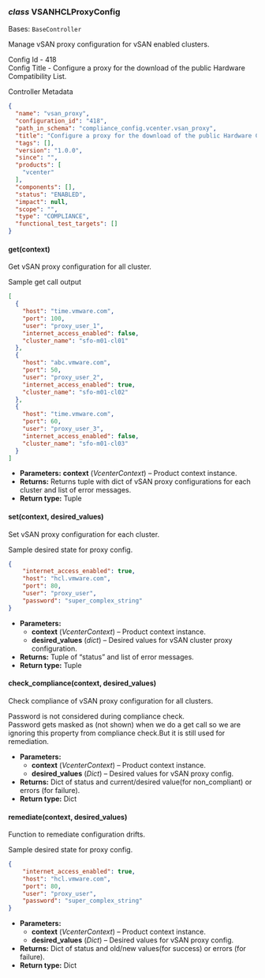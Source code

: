 ### *class* VSANHCLProxyConfig

Bases: `BaseController`

Manage vSAN proxy configuration for vSAN enabled clusters.

Config Id - 418
<br/>
Config Title - Configure a proxy for the download of the public Hardware Compatibility List.
<br/>

Controller Metadata
```json
{
  "name": "vsan_proxy",
  "configuration_id": "418",
  "path_in_schema": "compliance_config.vcenter.vsan_proxy",
  "title": "Configure a proxy for the download of the public Hardware Compatibility List.",
  "tags": [],
  "version": "1.0.0",
  "since": "",
  "products": [
    "vcenter"
  ],
  "components": [],
  "status": "ENABLED",
  "impact": null,
  "scope": "",
  "type": "COMPLIANCE",
  "functional_test_targets": []
}
```

#### get(context)

Get vSAN proxy configuration for all cluster.

Sample get call output
<br/>
```json
[
  {
    "host": "time.vmware.com",
    "port": 100,
    "user": "proxy_user_1",
    "internet_access_enabled": false,
    "cluster_name": "sfo-m01-cl01"
  },
  {
    "host": "abc.vmware.com",
    "port": 50,
    "user": "proxy_user_2",
    "internet_access_enabled": true,
    "cluster_name": "sfo-m01-cl02"
  },
  {
    "host": "time.vmware.com",
    "port": 60,
    "user": "proxy_user_3",
    "internet_access_enabled": false,
    "cluster_name": "sfo-m01-cl03"
  }
]
```

* **Parameters:**
  **context** (*VcenterContext*) – Product context instance.
* **Returns:**
  Returns tuple with dict of vSAN proxy configurations for each cluster and list of error messages.
* **Return type:**
  Tuple

#### set(context, desired_values)

Set vSAN proxy configuration for each cluster.

Sample desired state for proxy config.
<br/>
```json
{
    "internet_access_enabled": true,
    "host": "hcl.vmware.com",
    "port": 80,
    "user": "proxy_user",
    "password": "super_complex_string"
}
```

* **Parameters:**
  * **context** (*VcenterContext*) – Product context instance.
  * **desired_values** (*dict*) – Desired values for vSAN cluster proxy configuration.
* **Returns:**
  Tuple of “status” and list of error messages.
* **Return type:**
  Tuple

#### check_compliance(context, desired_values)

Check compliance of vSAN proxy configuration for all clusters.

Password is not considered during compliance check.
<br/>
Password gets masked as (not shown) when we do a get call so we are ignoring this property from compliance
check.But it is still used for remediation.
<br/>
* **Parameters:**
  * **context** (*VcenterContext*) – Product context instance.
  * **desired_values** (*Dict*) – Desired values for vSAN proxy config.
* **Returns:**
  Dict of status and current/desired value(for non_compliant) or errors (for failure).
* **Return type:**
  Dict

#### remediate(context, desired_values)

Function to remediate configuration drifts.

Sample desired state for proxy config.
<br/>
```json
{
    "internet_access_enabled": true,
    "host": "hcl.vmware.com",
    "port": 80,
    "user": "proxy_user",
    "password": "super_complex_string"
}
```

* **Parameters:**
  * **context** (*VcenterContext*) – Product context instance.
  * **desired_values** (*Dict*) – Desired values for vSAN proxy config.
* **Returns:**
  Dict of status and old/new values(for success) or errors (for failure).
* **Return type:**
  Dict
